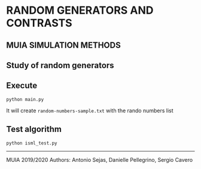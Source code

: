 # RANDOM GENERATORS AND CONTRASTS

## MUIA SIMULATION METHODS

## Study of random generators

## Execute

```
python main.py
```

It will create `random-numbers-sample.txt` with the rando numbers list

## Test algorithm

```
python isml_test.py
```

---

MUIA 2019/2020
Authors: Antonio Sejas, Danielle Pellegrino, Sergio Cavero
